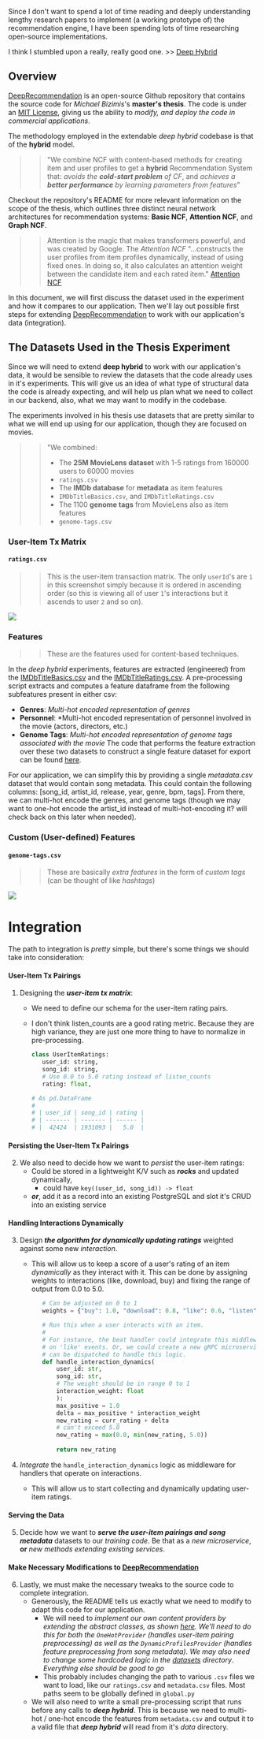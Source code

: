 Since I don't want to spend a lot of time reading and deeply understanding lengthy research papers to implement (a working prototype of) the recommendation engine, I have been spending lots of time researching open-source implementations. 

I think I stumbled upon a really, really good one.
\>> [Deep Hybrid](https://github.com/michaelbzms/DeepRecommendation)

## Overview

[DeepRecommendation](https://github.com/michaelbzms/DeepRecommendation) is an open-source Github repository that contains the source code for *Michael Bizimis*'s **master's thesis**. The code is under an [MIT License](https://github.com/michaelbzms/DeepRecommendation/blob/main/LICENSE), giving us the ability to *modify, and deploy the code in commercial applications*. 

The methodology employed in the extendable *deep hybrid* codebase is that of the **hybrid** model. 

 > 
 >  > 
 >  > "We combine NCF with content-based methods for creating item and user profiles to get a **hybrid** Recommendation System that: *avoids the **cold-start problem** of CF*, and *achieves a **better performance** by learning parameters from features*"

Checkout the repository's README for more relevant information on the scope of the thesis, which outlines three distinct neural network architectures for recommendation systems: **Basic NCF**, **Attention NCF**, and **Graph NCF**.

 > 
 >  > 
 >  > Attention is the magic that makes transformers powerful, and was created by Google. The *Attention NCF* "...constructs the user profiles from item profiles dynamically, instead of using fixed ones. In doing so, it also calculates an attention weight between the candidate item and each rated item."
 >  > [Attention NCF](https://github.com/michaelbzms/DeepRecommendation/tree/main#attention-ncf)

In this document, we will first discuss the dataset used in the experiment and how it compares to our application. Then we'll lay out possible first steps for extending [DeepRecommendation](https://github.com/michaelbzms/DeepRecommendation) to work with our application's data (integration).

## The Datasets Used in the Thesis Experiment

Since we will need to extend **deep hybrid** to work with our application's data, it would be sensible to review the datasets that the code already uses in it's experiments. This will give us an idea of what type of structural data the code is already expecting, and will help us plan what we need to collect in our backend, also, what we may want to modify in the codebase.

The experiments involved in his thesis use datasets that are pretty similar to what we will end up using for our application, though they are focused on movies.

 > 
 >  > 
 >  > "We combined:
 >  > 
 >  > * The **25M MovieLens dataset** with 1-5 ratings from 160000 users to 60000 movies
 >  > * `ratings.csv`
 >  > * The **IMDb database** for **metadata** as item features
 >  > * `IMDbTitleBasics.csv`, and `IMDbTitleRatings.csv`
 >  > * The 1100 **genome tags** from MovieLens also as item features
 >  > * `genome-tags.csv`

### User-Item Tx Matrix

#### `ratings.csv`

 > 
 >  > 
 >  > This is the user-item transaction matrix. The only `userId`'s are `1` in this screenshot simply because it is ordered in ascending order (so this is viewing all of user `1`'s interactions but it ascends to user `2` and so on).

![](doc/fig/Screenshot%202023-07-01%20at%2019.38.54.png)

### Features

 > 
 >  > 
 >  > These are the features used for content-based techniques.

In the *deep hybrid* experiments, features are extracted (engineered) from the [IMDbTitleBasics.csv](https://www.kaggle.com/datasets/komalkhetlani/imdb-dataset) and the [IMDbTitleRatings.csv](https://www.kaggle.com/datasets/komalkhetlani/imdb-dataset). A pre-processing script extracts and computes a feature dataframe from the following subfeatures present in either csv:

* **Genres**: *Multi-hot encoded representation of genres*
* **Personnel**: \*Multi-hot encoded representation of personnel involved in the movie (actors, directors, etc.)
* **Genome Tags**: *Multi-hot encoded representation of genome tags associated with the movie*
  The code that performs the feature extraction over these two datasets to construct a single feature dataset for export can be found [here](https://github.com/michaelbzms/DeepRecommendation/blob/main/src/create_dataset.ipynb).

For our application, we can simplify this by providing a single *metadata.csv* dataset that would contain song metadata. This could contain the following columns: \[song_id, artist_id, release, year, genre, bpm, tags\]. From there, we can multi-hot encode the genres, and genome tags (though we may want to one-hot encode the artist_id instead of multi-hot-encoding it? will check back on this later when needed).

### Custom (User-defined) Features

#### `genome-tags.csv`

 > 
 >  > 
 >  > These are basically *extra features* in the form of *custom tags* (can be thought of like *hashtags*)

![](doc/fig/Screenshot%202023-07-01%20at%2019.53.10.png)

# Integration

The path to integration is *pretty* simple, but there's some things we should take into consideration:

#### User-Item Tx Pairings

1. Designing the ***user-item tx matrix***:
   * We need to define our schema for the user-item rating pairs.
   
   * I don't think listen_counts are a good rating metric. Because they are high variance, they are just one more thing to have to normalize in pre-processing. 
     
     ````Python
     class UserItemRatings:
     	user_id: string,
     	song_id: string,
     	# Use 0.0 to 5.0 rating instead of listen_counts
     	rating: float,
     
     # As pd.DataFrame
     # 
     # | user_id | song_id | rating |
     # | ------- | ------- | ------ |
     # |  42424  | 1931093 |   5.0  |
     ````

#### Persisting the User-Item Tx Pairings

2. We also need to decide how we want to *persist* the user-item ratings:
   * Could be stored in a lightweight K/V such as ***rocks*** and updated dynamically,
     * could have `key((user_id, song_id)) -> float`
   * ***or***, add it as a record into an existing PostgreSQL and slot it's CRUD into an existing service

#### Handling Interactions Dynamically

3. Design ***the algorithm for dynamically updating ratings*** weighted against some new *interaction*.
   
   * This will allow us to keep a score of a user's rating of an item *dynamically* as they interact with it. This can be done by assigning weights to interactions (like, download, buy) and fixing the range of output from 0.0 to 5.0.
     
     ````Python
     	# Can be adjusted on 0 to 1
     	weights = {"buy": 1.0, "download": 0.8, "like": 0.6, "listen": 0.2}
     
     	# Run this when a user interacts with an item.
     	#
     	# For instance, the beat handler could integrate this middleware
     	# on 'like' events. Or, we could create a new gRPC microservice that
     	# can be dispatched to handle this logic.
     	def handle_interaction_dynamics(
     		user_id: str, 
     		song_id: str, 
     		# The weight should be in range 0 to 1
     		interaction_weight: float
     		):
     		max_positive = 1.0
     		delta = max_positive * interaction_weight
     		new_rating = curr_rating + delta
     		# can't exceed 5.0
     		new_rating = max(0.0, min(new_rating, 5.0)) 
     		
     		return new_rating
     ````

3. *Integrate* the `handle_interaction_dynamics` logic as middleware for handlers that operate on interactions.
   
   * This will allow us to start collecting and dynamically updating user-item ratings.

#### Serving the Data

5. Decide how we want to ***serve the user-item pairings and song metadata*** datasets to our *training code*. Be that as a *new microservice*, **or** *new methods extending existing services*.

#### Make Necessary Modifications to [DeepRecommendation](https://github.com/michaelbzms/DeepRecommendation)

6. Lastly, we must make the necessary tweaks to the source code to complete integration.
   * Generously, the README tells us exactly what we need to modify to adapt this code for our application.
     * We will need to *implement our own content providers by extending the abstract classes, as shown [here](https://github.com/michaelbzms/DeepRecommendation/blob/main/src/content_providers/one_hot_provider.py). We'll need to do this for both the `OneHotProvider` (handles user-item pairing preprocessing) as well as the `DynamicProfilesProvider` (handles feature preprocessing from song metadata). We may also need to change some hardcoded logic in the [datasets]()* *directory*. *Everything else should be good to go*
     * This probably includes changing the path to various `.csv` files we want to load, like our `ratings.csv` and `metadata.csv` files. Most paths seem to be globally defined in `global.py`
   * We will also need to write a small pre-processing script that runs before any calls to ***deep hybrid***. This is because we need to multi-hot / one-hot encode the features from `metadata.csv` and output it to a valid file that ***deep hybrid*** will read from it's *data* directory.
